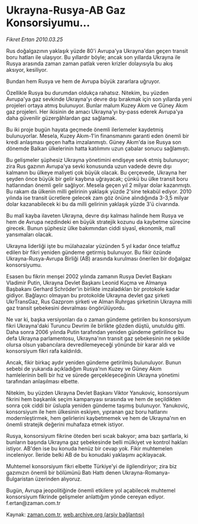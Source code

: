 # Ukrayna-Rusya-AB  Gaz Konsorsiyumu...

*Fikret Ertan 2010.03.25*

<tr><td class="metin" colspan="2" style="padding-top: 20px; padding-left: 5px; ">Rus doğalgazının yaklaşık yüzde 80'i Avrupa'ya Ukrayna'dan geçen transit boru hatları ile ulaşıyor. Bu yıllardır böyle; ancak son yıllarda Ukrayna ile Rusya arasında zaman zaman patlak veren krizler dolayısıyla bu akış aksıyor, kesiliyor.</td></tr><tr><td class="metin" colspan="2" style="padding-top: 20px; padding-left: 5px; "><p>Bundan hem Rusya ve hem de Avrupa büyük zararlara uğruyor.
<p>Özellikle Rusya bu durumdan oldukça rahatsız. Nitekim, bu yüzden Avrupa'ya gaz sevkinde Ukrayna'yı devre dışı bırakmak için son yıllarda yeni projeleri ortaya atmış bulunuyor. Bunlar malum Kuzey Akım ve Güney Akım gaz projeleri. Her ikisinin de amacı Ukrayna'yı by-pass ederek Avrupa'ya daha güvenilir güzergâhlardan gaz sağlamak.
<p>Bu iki proje bugün hayata geçmede önemli ilerlemeler kaydetmiş bulunuyorlar. Mesela, Kuzey Akım-1'in finansmanını garanti eden önemli bir kredi anlaşması geçen hafta imzalanmıştı. Güney Akım'da ise Rusya son dönemde Balkan ülkelerinin hatta katılımını uzun çabalar sonucu sağlamıştı.
<p>Bu gelişmeler şüphesiz Ukrayna yönetimini endişeye sevk etmiş bulunuyor; zira Rus gazının Avrupa'ya sevki konusunda uzun vadede devre dışı kalmanın bu ülkeye maliyeti çok büyük olacak. Bu çerçevede, Ukrayna her şeyden önce büyük bir gelir kaybına uğrayacak; çünkü bu ülke transit boru hatlarından önemli gelir sağlıyor. Mesela geçen yıl 2 milyar dolar kazanmıştı. Bu rakam da ülkenin milli gelirinin yaklaşık yüzde 2'sine tekabül ediyor. 2010 yılında ise transit ücretlere gelecek zam göz önüne alındığında 3-3,5 milyar dolar kazanabilecek ki bu da milli gelirinin yaklaşık yüzde 3'ü civarında.
<p>Bu malî kayba ilaveten Ukrayna, devre dışı kalması halinde hem Rusya ve hem de Avrupa nezdindeki en büyük stratejik kozunu da kaybetme sürecine girecek. Bunun şüphesiz ülke bakımından ciddi siyasî, ekonomik, malî yansımaları olacak.
<p>Ukrayna liderliği işte bu mülahazalar yüzünden 5 yıl kadar önce telaffuz edilen bir fikri yeniden gündeme getirmiş bulunuyor. Bu fikir özünde Ukrayna-Rusya-Avrupa Birliği (AB) arasında kurulması önerilen bir doğalgaz konsorsiyumu.
<p>Esasen bu fikrin menşei 2002 yılında zamanın Rusya Devlet Başkanı Vladimir Putin, Ukrayna Devlet Başkanı Leonid Kuçma ve Almanya Başbakanı Gerhard Schröder'in birlikte imzaladıkları bir protokole kadar gidiyor. Bağlayıcı olmayan bu protokolde Ukrayna devlet gaz şirketi UkrTransGaz, Rus Gazprom şirketi ve Alman Ruhrgas şirketinin Ukrayna milli gaz transit şebekesini devralması öngörülüyordu.
<p>Ne var ki, başka versiyonları da o zaman gündeme getirilen bu konsorsiyum fikri Ukrayna'daki Turuncu Devrim ile birlikte gözden düştü, unutuldu gitti. Daha sonra 2006 yılında Putin tarafından yeniden gündeme getirilince bu defa Ukrayna parlamentosu, Ukrayna'nın transit gaz şebekesinin ne şekilde olursa olsun yabancılara devredilemeyeceği yönünde bir karar aldı ve konsorsiyum fikri rafa kaldırıldı.
<p>Ancak, fikir birkaç aydır yeniden gündeme getirilmiş bulunuluyor. Bunun sebebi de yukarıda açıkladığım Rusya'nın Kuzey ve Güney Akım hamlelerinin belli bir hız ve sürede gerçekleşeceğinin Ukrayna yönetimi tarafından anlaşılması elbette.
<p>Nitekim, bu yüzden Ukrayna Devlet Başkanı Viktor Yanukoviç, konsorsiyum fikrini hem başkanlık seçim kampanyası sırasında ve hem de seçildikten sonra çok ciddi bir üslupla yeniden gündeme taşımış bulunuyor. Yanukoviç, konsorsiyum ile hem ülkesinin eskiyen, yıpranan gaz boru hatlarını modernleştirmek, hem gelirlerini kaybetmemek ve hem de Ukrayna'nın en önemli stratejik değerini muhafaza etmek istiyor.
<p>Rusya, konsorsiyum fikrine öteden beri sıcak bakıyor; ama bazı şartlarla, ki bunların başında Ukrayna gaz şebekesinde belli mülkiyet ve kontrol hakları istiyor. AB'den ise bu konuda henüz bir cevap yok. Fikir muhtemelen inceleniyor. İleride belki AB de bu konudaki yaklaşımı açıklayacak.
<p>Muhtemel konsorsiyum fikri elbette Türkiye'yi de ilgilendiriyor; zira biz gazımızın önemli bir bölümünü Batı Hattı denen Ukrayna-Romanya-Bulgaristan üzerinden alıyoruz.
<p>Bugün, Avrupa jeopolitiğinde önemli etkilere yol açabilecek muhtemel konsorsiyum fikrinde gelişmeler anlattığım yönde cereyan ediyor. f.ertan@zaman.com.tr <br/></p></p></p></p></p></p></p></p></p></p></p></p></p></td></tr>

Kaynak: [zaman.com.tr](http://zaman.com.tr/yazar.do?yazino=965504), [web.archive.org (arşiv bağlantısı)](http://web.archive.org/web/20100416055210/http://zaman.com.tr:80/yazar.do?yazino=965504)
